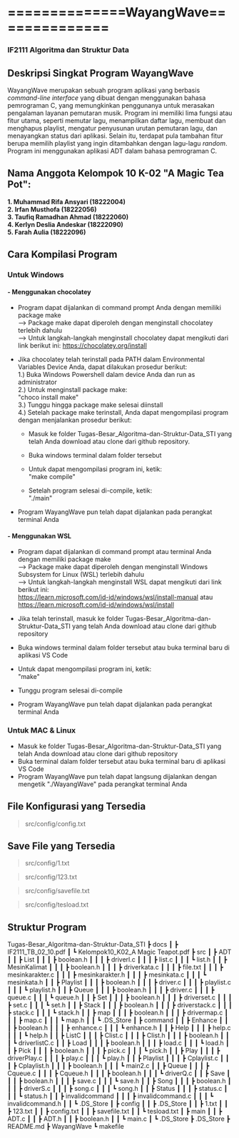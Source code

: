 # ==============WayangWave==============
### IF2111 Algoritma dan Struktur Data
                   
## Deskripsi Singkat Program WayangWave
WayangWave merupakan sebuah program aplikasi yang berbasis _command-line interface_ yang dibuat dengan menggunakan bahasa pemrograman C, yang memungkinkan penggunanya untuk merasakan pengalaman layanan pemutaran musik. Program ini memiliki lima fungsi atau fitur utama, seperti memutar lagu, menampilkan daftar lagu, membuat dan menghapus playlist, mengatur penyusunan urutan pemutaran lagu, dan menayangkan status dari aplikasi. Selain itu, terdapat pula tambahan fitur berupa memilih playlist yang ingin ditambahkan dengan lagu-lagu _random_.
<br/>
Program ini menggunakan aplikasi ADT dalam bahasa pemrograman C.

## Nama Anggota Kelompok 10 K-02 "A Magic Tea Pot":
**1. Muhammad Rifa Ansyari     (18222004) <br/>
2. Irfan Musthofa              (18222056) <br/>
3. Taufiq Ramadhan Ahmad       (18222060) <br/>
4. Kerlyn Deslia Andeskar      (18222090) <br/>
5. Farah Aulia                 (18222096)**

## Cara Kompilasi Program
### Untuk Windows
#### - Menggunakan chocolatey
- Program dapat dijalankan di command prompt Anda dengan memiliki package make <br/>
  --> Package make dapat diperoleh dengan menginstall chocolatey terlebih dahulu <br/>
  --> Untuk langkah-langkah menginstall chocolatey dapat mengikuti dari link berikut ini:
      https://chocolatey.org/install
  
- Jika chocolatey telah terinstall pada PATH dalam Environmental Variables Device Anda, dapat dilakukan prosedur berikut:
  <br/>
  1.) Buka Windows Powershell dalam device Anda dan run as administrator
  <br/>
  2.) Untuk menginstall package make:
      <br/>
        "choco install make"
      <br/>
  3.) Tunggu hingga package make selesai diinstall
  <br/>
  4.) Setelah package make terinstall, Anda dapat mengompilasi program dengan menjalankan prosedur berikut:
  <br/>
     - Masuk ke folder Tugas-Besar_Algoritma-dan-Struktur-Data_STI yang telah Anda download atau clone dari github repository.
     
     - Buka windows terminal dalam folder tersebut
       
     - Untuk dapat mengompilasi program ini, ketik:
       <br/>
         "make compile"

     - Setelah program selesai di-compile, ketik:
       <br/>
         "./main"
     
- Program WayangWave pun telah dapat dijalankan pada perangkat terminal Anda
  
#### - Menggunakan WSL
- Program dapat dijalankan di command prompt atau terminal Anda dengan memiliki package make <br/>
  --> Package make dapat diperoleh dengan menginstall Windows Subsystem for Linux (WSL) terlebih dahulu <br/>
  --> Untuk langkah-langkah menginstall WSL dapat mengikuti dari link berikut ini: <br/>
      https://learn.microsoft.com/id-id/windows/wsl/install-manual atau https://learn.microsoft.com/id-id/windows/wsl/install

- Jika telah terinstall, masuk ke folder Tugas-Besar_Algoritma-dan-Struktur-Data_STI yang telah Anda download atau clone dari github repository
  
- Buka windows terminal dalam folder tersebut atau buka terminal baru di aplikasi VS Code
  
- Untuk dapat mengompilasi program ini, ketik:
       <br/>
         "make"

- Tunggu program selesai di-compile

- Program WayangWave pun telah dapat dijalankan pada perangkat terminal Anda
  
### Untuk MAC & Linux
- Masuk ke folder Tugas-Besar_Algoritma-dan-Struktur-Data_STI yang telah Anda download atau clone dari github repository
- Buka terminal dalam folder tersebut atau buka terminal baru di aplikasi VS Code
- Program WayangWave pun telah dapat langsung dijalankan dengan mengetik "./WayangWave" pada perangkat terminal Anda


## File Konfigurasi yang Tersedia
> src/config/config.txt

## Save File yang Tersedia
> src/config/1.txt

> src/config/123.txt

> src/config/savefile.txt

> src/config/tesload.txt

## Struktur Program
Tugas-Besar_Algoritma-dan-Struktur-Data_STI
 ┣ docs
 ┃ ┣ IF2111_TB_02_10.pdf
 ┃ ┗ Kelompok10_K02_A Magic Teapot.pdf
 ┣ src
 ┃ ┣ ADT
 ┃ ┃ ┣ List
 ┃ ┃ ┃ ┣ boolean.h
 ┃ ┃ ┃ ┣ driverl.c
 ┃ ┃ ┃ ┣ list.c
 ┃ ┃ ┃ ┗ list.h
 ┃ ┃ ┣ MesinKalimat
 ┃ ┃ ┃ ┣ boolean.h
 ┃ ┃ ┃ ┣ driverkata.c
 ┃ ┃ ┃ ┣ file.txt
 ┃ ┃ ┃ ┣ mesinkarakter.c
 ┃ ┃ ┃ ┣ mesinkarakter.h
 ┃ ┃ ┃ ┣ mesinkata.c
 ┃ ┃ ┃ ┗ mesinkata.h
 ┃ ┃ ┣ Playlist
 ┃ ┃ ┃ ┣ boolean.h
 ┃ ┃ ┃ ┣ driver.c
 ┃ ┃ ┃ ┣ playlist.c
 ┃ ┃ ┃ ┗ playlist.h
 ┃ ┃ ┣ Queue
 ┃ ┃ ┃ ┣ boolean.h
 ┃ ┃ ┃ ┣ driver.c
 ┃ ┃ ┃ ┣ queue.c
 ┃ ┃ ┃ ┗ queue.h
 ┃ ┃ ┣ Set
 ┃ ┃ ┃ ┣ boolean.h
 ┃ ┃ ┃ ┣ driverset.c
 ┃ ┃ ┃ ┣ set.c
 ┃ ┃ ┃ ┗ set.h
 ┃ ┃ ┣ Stack
 ┃ ┃ ┃ ┣ boolean.h
 ┃ ┃ ┃ ┣ driverstack.c
 ┃ ┃ ┃ ┣ stack.c
 ┃ ┃ ┃ ┗ stack.h
 ┃ ┃ ┣ map
 ┃ ┃ ┃ ┣ boolean.h
 ┃ ┃ ┃ ┣ drivermap.c
 ┃ ┃ ┃ ┣ map.c
 ┃ ┃ ┃ ┗ map.h
 ┃ ┃ ┗ .DS_Store
 ┃ ┣ command
 ┃ ┃ ┣ Enhance
 ┃ ┃ ┃ ┣ boolean.h
 ┃ ┃ ┃ ┣ enhance.c
 ┃ ┃ ┃ ┗ enhance.h
 ┃ ┃ ┣ Help
 ┃ ┃ ┃ ┣ help.c
 ┃ ┃ ┃ ┗ help.h
 ┃ ┃ ┣ ListC
 ┃ ┃ ┃ ┣ Clist.c
 ┃ ┃ ┃ ┣ Clist.h
 ┃ ┃ ┃ ┣ boolean.h
 ┃ ┃ ┃ ┗ driverlistC.c
 ┃ ┃ ┣ Load
 ┃ ┃ ┃ ┣ boolean.h
 ┃ ┃ ┃ ┣ load.c
 ┃ ┃ ┃ ┗ load.h
 ┃ ┃ ┣ Pick
 ┃ ┃ ┃ ┣ boolean.h
 ┃ ┃ ┃ ┣ pick.c
 ┃ ┃ ┃ ┗ pick.h
 ┃ ┃ ┣ Play
 ┃ ┃ ┃ ┣ driverPlay.c
 ┃ ┃ ┃ ┣ play.c
 ┃ ┃ ┃ ┗ play.h
 ┃ ┃ ┣ Playlist
 ┃ ┃ ┃ ┣ Cplaylist.c
 ┃ ┃ ┃ ┣ Cplaylist.h
 ┃ ┃ ┃ ┣ boolean.h
 ┃ ┃ ┃ ┗ main2.c
 ┃ ┃ ┣ Queue
 ┃ ┃ ┃ ┣ Cqueue.c
 ┃ ┃ ┃ ┣ Cqueue.h
 ┃ ┃ ┃ ┣ boolean.h
 ┃ ┃ ┃ ┗ driverQ.c
 ┃ ┃ ┣ Save
 ┃ ┃ ┃ ┣ boolean.h
 ┃ ┃ ┃ ┣ save.c
 ┃ ┃ ┃ ┗ save.h
 ┃ ┃ ┣ Song
 ┃ ┃ ┃ ┣ boolean.h
 ┃ ┃ ┃ ┣ driverS.c
 ┃ ┃ ┃ ┣ song.c
 ┃ ┃ ┃ ┗ song.h
 ┃ ┃ ┣ Status
 ┃ ┃ ┃ ┣ status.c
 ┃ ┃ ┃ ┗ status.h
 ┃ ┃ ┣ invalidcommand
 ┃ ┃ ┃ ┣ invalidcommand.c
 ┃ ┃ ┃ ┗ invalidcommand.h
 ┃ ┃ ┗ .DS_Store
 ┃ ┣ config
 ┃ ┃ ┣ .DS_Store
 ┃ ┃ ┣ 1.txt
 ┃ ┃ ┣ 123.txt
 ┃ ┃ ┣ config.txt
 ┃ ┃ ┣ savefile.txt
 ┃ ┃ ┗ tesload.txt
 ┃ ┣ main
 ┃ ┃ ┣ ADT.c
 ┃ ┃ ┣ ADT.h
 ┃ ┃ ┣ boolean.h
 ┃ ┃ ┗ main.c
 ┃ ┗ .DS_Store
 ┣ .DS_Store
 ┣ README.md
 ┣ WayangWave
 ┗ makefile
